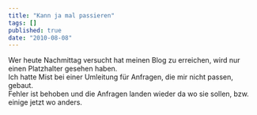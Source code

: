 ```yaml
---
title: "Kann ja mal passieren"
tags: []
published: true
date: "2010-08-08"
---
```


Wer heute Nachmittag versucht hat meinen Blog zu erreichen, wird nur einen Platzhalter gesehen haben.  
Ich hatte Mist bei einer Umleitung für Anfragen, die mir nicht passen, gebaut.  
Fehler ist behoben und die Anfragen landen wieder da wo sie sollen, bzw. einige jetzt wo anders.

